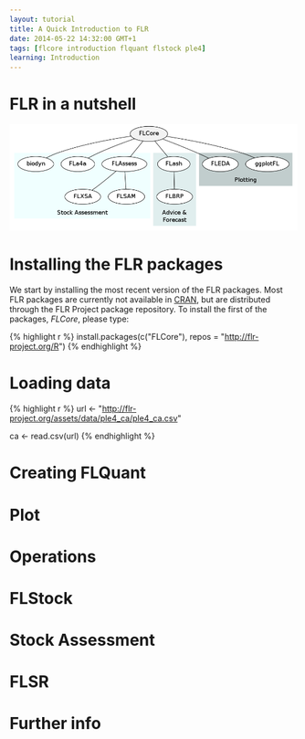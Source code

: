 ```yaml
---
layout: tutorial
title: A Quick Introduction to FLR
date: 2014-05-22 14:32:00 GMT+1
tags: [flcore introduction flquant flstock ple4]
learning: Introduction
---
```


# FLR in a nutshell

[![FLR packages](../../assets/diagrams/flrpkgs.png)](../../assets/diagrams/flrpkgs.png)

# Installing the FLR packages

We start by installing the most recent version of the FLR packages. Most FLR packages are currently not available in [CRAN](http://cran.r-project.org), but are distributed through the FLR Project package repository. To install the first of the packages, *FLCore*, please type:


{% highlight r %}
install.packages(c("FLCore"), repos = "http://flr-project.org/R")
{% endhighlight %}


# Loading data

{% highlight r %}
url <- "http://flr-project.org/assets/data/ple4_ca/ple4_ca.csv"

ca <- read.csv(url)
{% endhighlight %}


# Creating FLQuant

# Plot

# Operations

# FLStock

# Stock Assessment

# FLSR

# Further info
